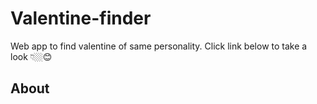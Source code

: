 # Valentine-finder
Web app to find valentine of same personality.  Click link below to take a look 👇🏼😊
## About
